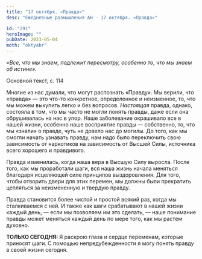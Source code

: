 ```yaml
---
title: "17 октября. «Правда»"
desc: "Ежедневные размышления АН - 17 октября. «Правда»"

id: "291"
heroImage: ""
pubDate: 2023-05-04
moth: "oktyabr"
---
```


_«Все, что мы знаем, подлежит пересмотру, особенно то, что мы знаем об
истине»._

Основной текст, с. 114

Многие из нас думали, что могут распознать «Правду». Мы верили, что «правда» —
это что-то конкретное, определенное и неизменное, то, что мы можем выкупить
легко и без вопросов. _Настоящая_ правда, однако, состояла в том, что мы часто
не могли понять правды, даже если она обрушивалась на нас в упор. Наше
заболевание окрашивало все в нашей жизни, особенно наше восприятие правды —
собственно, то, что мы «знали» о правде, чуть не довело нас до могилы. До
того, как мы смогли начать узнавать правду, нам надо было переключить свою
зависимость от наркотиков на зависимость от Высшей Силы, источника всего
хорошего и правдивого.

Правда изменилась, когда наша вера в Высшую Силу выросла. После того, как мы
проработали шаги, вся наша жизнь начала меняться благодаря исцеляющей силе
принципов выздоровления. Для того, чтобы отворить двери для этих перемен, мы
должны были прекратить цепляться за неизмененную и твердую правду.

Правда становится более чистой и простой всякий раз, когда мы сталкиваемся с
ней. И также как шаги срабатывают в нашей жизни каждый день, — если мы
позволяем им это сделать, — наше понимание правды может меняться каждый день
по мере того, как мы растем духовно.

**ТОЛЬКО СЕГОДНЯ:** Я раскрою глаза и сердце переменам, которые приносят шаги.
С помощью непредубежденности я могу понять правду в своей жизни сегодня.
